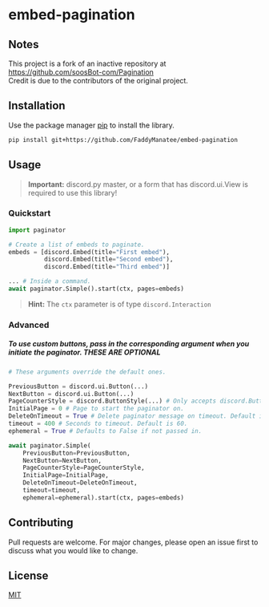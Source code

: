 # embed-pagination

## Notes
This project is a fork of an inactive repository at https://github.com/soosBot-com/Pagination<br>
Credit is due to the contributors of the original project.


## Installation

Use the package manager [pip](https://pip.pypa.io/en/stable/) to install the library.

```bash
pip install git+https://github.com/FaddyManatee/embed-pagination
```

## Usage

> **Important:**
> discord.py master, or a form that has discord.ui.View is required to use this library!


### Quickstart
```python
import paginator

# Create a list of embeds to paginate.
embeds = [discord.Embed(title="First embed"),
          discord.Embed(title="Second embed"),
          discord.Embed(title="Third embed")]

... # Inside a command.
await paginator.Simple().start(ctx, pages=embeds)
```

> **Hint:**
> The `ctx` parameter is of type `discord.Interaction`

### Advanced

##### To use custom buttons, pass in the corresponding argument when you initiate the paginator. **THESE ARE OPTIONAL**

```python
# These arguments override the default ones.

PreviousButton = discord.ui.Button(...)
NextButton = discord.ui.Button(...)
PageCounterStyle = discord.ButtonStyle(...) # Only accepts discord.ButtonStyle
InitialPage = 0 # Page to start the paginator on.
DeleteOnTimeout = True # Delete paginator message on timeout. Default is False.
timeout = 400 # Seconds to timeout. Default is 60.
ephemeral = True # Defaults to False if not passed in.

await paginator.Simple(
    PreviousButton=PreviousButton,
    NextButton=NextButton,
    PageCounterStyle=PageCounterStyle,
    InitialPage=InitialPage,
    DeleteOnTimeout=DeleteOnTimeout,
    timeout=timeout,
    ephemeral=ephemeral).start(ctx, pages=embeds)
```
## Contributing
Pull requests are welcome. For major changes, please open an issue first to discuss what you would like to change.

## License
[MIT](https://choosealicense.com/licenses/mit/)
